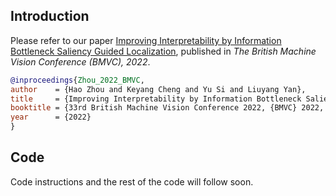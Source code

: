 ## Introduction

Please refer to our paper [Improving Interpretability by Information Bottleneck Saliency Guided Localization](https://bmvc2022.mpi-inf.mpg.de/paper_0605.html), published in *The British Machine Vision Conference (BMVC), 2022*. 

```bibtex
@inproceedings{Zhou_2022_BMVC,
author    = {Hao Zhou and Keyang Cheng and Yu Si and Liuyang Yan},
title     = {Improving Interpretability by Information Bottleneck Saliency Guided Localization},
booktitle = {33rd British Machine Vision Conference 2022, {BMVC} 2022, London, UK, November 21-24, 2022},
year      = {2022}
}
```

## Code

Code instructions and the rest of the code will follow soon.
